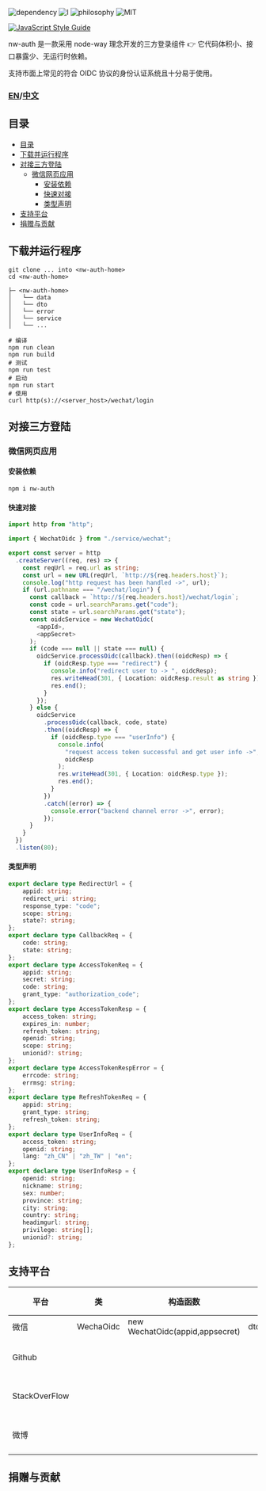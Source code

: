 ![dependency](https://img.shields.io/badge/runtime%20library-none-green) ![l](https://img.shields.io/badge/language-typescript-blue)
![philosophy](https://img.shields.io/badge/philosophy-node%20way-yellow)
![MIT](https://img.shields.io/badge/license-MIT-informational) 

[![JavaScript Style Guide](https://cdn.rawgit.com/standard/standard/master/badge.svg)](https://github.com/standard/standard)


nw-auth 是一款采用 node-way 理念开发的三方登录组件 👉 它代码体积小、接口暴露少、无运行时依赖。

支持市面上常见的符合 OIDC 协议的身份认证系统且十分易于使用。

### [EN](README.md)/[中文](README_CN.md)

## 目录
- [目录](#目录)
- [下载并运行程序](#下载并运行程序)
- [对接三方登陆](#对接三方登陆)
  - [微信网页应用](#微信网页应用)
    - [安装依赖](#安装依赖)
    - [快速对接](#快速对接)
    - [类型声明](#类型声明)
- [支持平台](#支持平台)
- [捐赠与贡献](#捐赠与贡献)

## 下载并运行程序

```shell
git clone ... into <nw-auth-home>
cd <nw-auth-home>
```
```
├─ <nw-auth-home>
│   └── data
│   └── dto
│   └── error
│   └── service
│   └── ...
```

```shell
# 编译
npm run clean
npm run build
# 测试
npm run test
# 启动
npm run start
# 使用
curl http(s)://<server_host>/wechat/login
```
## 对接三方登陆

### 微信网页应用

#### 安装依赖

```shell
npm i nw-auth
```

#### 快速对接

```typescript
import http from "http";

import { WechatOidc } from "./service/wechat";

export const server = http
  .createServer((req, res) => {
    const reqUrl = req.url as string;
    const url = new URL(reqUrl, `http://${req.headers.host}`);
    console.log("http request has been handled ->", url);
    if (url.pathname === "/wechat/login") {
      const callback = `http://${req.headers.host}/wechat/login`;
      const code = url.searchParams.get("code");
      const state = url.searchParams.get("state");
      const oidcService = new WechatOidc(
        <appId>,
        <appSecret>
      );
      if (code === null || state === null) {
        oidcService.processOidc(callback).then((oidcResp) => {
          if (oidcResp.type === "redirect") {
            console.info("redirect user to -> ", oidcResp);
            res.writeHead(301, { Location: oidcResp.result as string });
            res.end();
          }
        });
      } else {
        oidcService
          .processOidc(callback, code, state)
          .then((oidcResp) => {
            if (oidcResp.type === "userInfo") {
              console.info(
                "request access token successful and get user info ->",
                oidcResp
              );
              res.writeHead(301, { Location: oidcResp.type });
              res.end();
            }
          })
          .catch((error) => {
            console.error("backend channel error ->", error);
          });
      }
    }
  })
  .listen(80);

```

#### 类型声明

```typescript
export declare type RedirectUrl = {
    appid: string;
    redirect_uri: string;
    response_type: "code";
    scope: string;
    state?: string;
};
export declare type CallbackReq = {
    code: string;
    state: string;
};
export declare type AccessTokenReq = {
    appid: string;
    secret: string;
    code: string;
    grant_type: "authorization_code";
};
export declare type AccessTokenResp = {
    access_token: string;
    expires_in: number;
    refresh_token: string;
    openid: string;
    scope: string;
    unionid?: string;
};
export declare type AccessTokenRespError = {
    errcode: string;
    errmsg: string;
};
export declare type RefreshTokenReq = {
    appid: string;
    grant_type: string;
    refresh_token: string;
};
export declare type UserInfoReq = {
    access_token: string;
    openid: string;
    lang: "zh_CN" | "zh_TW" | "en";
};
export declare type UserInfoResp = {
    openid: string;
    nickname: string;
    sex: number;
    province: string;
    city: string;
    country: string;
    headimgurl: string;
    privilege: string[];
    unionid?: string;
};

```

## 支持平台

| 平台 | 类 | 构造函数 | 类型声明 | 支持 | 
| --- | --- | --- | --- |--- |
| 微信 | WechaOidc  | new WechatOidc(appid,appsecret) | dto/wechat.d.ts | 是 |
| Github |  |  | | 开发中 |
| StackOverFlow |  | | | 开发中 |
| 微博 |  | | | 开发中 |

## 捐赠与贡献
